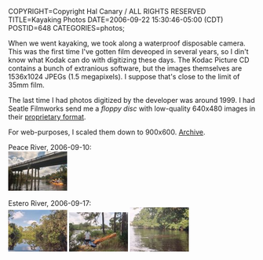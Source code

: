 COPYRIGHT=Copyright Hal Canary / ALL RIGHTS RESERVED
TITLE=Kayaking Photos
DATE=2006-09-22 15:30:46-05:00 (CDT)
POSTID=648
CATEGORIES=photos;

When we went kayaking, we took along a waterproof disposable camera. This was the first time I've gotten film deveoped in several years, so I din't know what Kodak can do with digitizing these days. The Kodac Picture CD contains a bunch of extranious software, but the images themselves are 1536x1024 JPEGs (1.5 megapixels). I suppose that's close to the limit of 35mm film.

The last time I had photos digitized by the developer was around 1999. I had Seatle Filmworks send me a _floppy disc_ with low-quality 640x480 images in their [proprietary format](http://www.lipman.org/software/sfw/).

For web-purposes, I scaled them down to 900x600. [Archive](/p/photo-2006-09-17).

Peace River, 2006-09-10:  
[![[Thumb]](/photos/thumb/2006-09-20-Peace_River_017_14a.jpg)](/photos/2006-09-20-Peace_River_017_14a.jpg)

Estero River, 2006-09-17:  
[![[Thumb]](/photos/thumb/2006-09-20-Estero_River_008_5a.jpg)](/photos/2006-09-20-Estero_River_008_5a.jpg) [![[Thumb]](/photos/thumb/2006-09-20-Estero_River_006_3a.jpg)](/photos/2006-09-20-Estero_River_006_3a.jpg) [![[Thumb]](/photos/thumb/2006-09-20-Estero_River_003_0a.jpg)](/photos/2006-09-20-Estero_River_003_0a.jpg)
